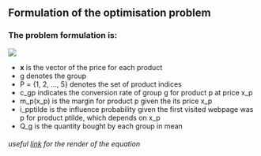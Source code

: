 ## Formulation of the optimisation problem


### The problem formulation is:

<img src="https://latex.codecogs.com/svg.image?&space;&space;&space;&space;\max_{\underline{x}&space;\in&space;\mathcal{P}}&space;\sum_{g=1}^{3}&space;\sum_{p&space;\in&space;P}\alpha_{gp}&space;(c_{gp}(x_p)*m_p(x_p)*Q_g)&space;&plus;&space;\sum_{\tilde{p}&space;\in&space;P&space;:&space;\tilde{p}&space;\neq&space;p&space;}&space;\tilde{i}_{p\tilde{p}}(x_{\tilde{p}})&space;*&space;c_{g\tilde{p}}(x_p)*&space;m_{\tilde{p}}(x_{\tilde{p}})*Q_g&space;&space;">    


- __x__ is the vector of the price for each product
- g denotes the group
- P = {1, 2, ..., 5} denotes the set of product indices
- c_gp indicates the conversion rate of group g for product p at price x_p
- m_p(x_p) is the margin for product p given the its price x_p
- i_pptilde is the influence probability given the first visited webpage was p for product ptilde, which depends on x_p
- Q_g is the quantity bought by each group in mean 

###### useful [link] for the render of the equation

[link]: https://latex.codecogs.com/
